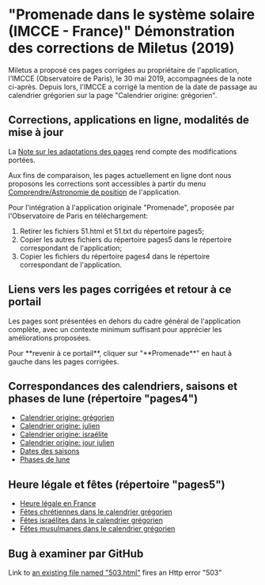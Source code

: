 # "Promenade dans le système solaire (IMCCE - France)" Démonstration des corrections de Miletus (2019)

<p> Miletus a proposé ces pages corrigées au propriétaire de l'application,
l'IMCCE (Observatoire de Paris), le 30 mai 2019, accompagnées de la note ci-après.
Depuis lors, l'IMCCE a corrigé la mention de la date de passage au calendrier grégorien sur la page "Calendrier origine: grégorien".
</p>
<h2>Corrections, applications en ligne, modalités de mise à jour</h2>
<p>La <a href="./2019-05-28_Notes_adaptations.html" target="_blank">Note sur les adaptations des pages</a>
rend compte des modifications portées.</p>
<p>Aux fins de comparaison, les pages actuellement en ligne dont nous proposons les corrections sont accessibles à partir
du menu <a href="https://promenade.imcce.fr/fr/pages2/216.html" target="_blank">Comprendre/Astronomie de position</a> de l'application.
<p>Pour l'intégration à l'application originale "Promenade", proposée par l'Observatoire de Paris en téléchargement:</p>
<ol>
	<li>Retirer les fichiers 51.html et 51.txt du répertoire pages5;</li>
	<li>Copier les autres fichiers du répertoire pages5 dans le répertoire correspondant de l'application;</li>
	<li>Copier les fichiers du répertoire pages4 dans le répertoire correspondant de l'application.</li>
</ol>
<h2>Liens vers les pages corrigées et retour à ce portail</h2>
<p>Les pages sont présentées en dehors du cadre général de l'application complète, avec un contexte minimum suffisant pour apprécier les améliorations proposées.</p>
<p>Pour **revenir à ce portail**, cliquer sur "**Promenade**" en haut à gauche dans les pages corrigées.</p>
<h2>Correspondances des calendriers, saisons et phases de lune (répertoire "pages4")</h2>
<ul>
	<li><a href="./428.html">Calendrier origine: grégorien </a></li>
	<li><a href="./429.html">Calendrier origine: julien </a></li>
	<li><a href="./432.html">Calendrier origine: israélite </a></li>
	<li><a href="./433.html">Calendrier origine: jour julien </a></li>
	<li><a href="./439.html">Dates des saisons </a></li>
	<li><a href="./441.html">Phases de lune </a></li>
</ul>
<h2>Heure légale et fêtes (répertoire "pages5")</h2>
<ul>
	<li><a href="./503n.html">Heure légale en France</a></li>
	<li><a href="./552.html">Fêtes chrétiennes dans le calendrier grégorien</a></li>
	<li><a href="./553.html">Fêtes israélites dans le calendrier grégorien</a></li>
	<li><a href="./554.html">Fêtes musulmanes dans le calendrier grégorien</a></li>
</ul>

## Bug à examiner par GitHub
Link to [an existing file named "503.html"](./503.html) fires an Http error "503"


